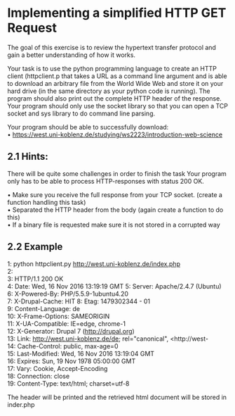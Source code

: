 # Implementing a simplified HTTP GET Request

The goal of this exercise is to review the hypertext transfer protocol and gain a better
understanding of how it works.

Your task is to use the python programming language to create an HTTP client (httpclient.p that takes a URL as a command line argument and is able to download an arbitrary file from the World Wide Web and store it on your hard drive (in the same directory as your python code is running).
The program should also print out the complete HTTP header of the response. Your program should only use the socket library so that you can open a TCP socket and sys library to do command line parsing.

Your program should be able to successfully download: 
<br>
  • https://west.uni-koblenz.de/studying/ws2223/introduction-web-science

## 2.1 Hints:

There will be quite some challenges in order to finish the task Your program only has to be able to process HTTP-responses with status 200 OK.

• Make sure you receive the full response from your TCP socket. (create a function
  handling this task)  
• Separated the HTTP header from the body (again create a function to do this)
<br>
• If a binary file is requested make sure it is not stored in a corrupted way

## 2.2 Example

1: python httpclient.py http://west.uni-koblenz.de/index.php <br/>
2: <br/>
3: HTTP/1.1 200 OK <br/>
4: Date: Wed, 16 Nov 2016 13:19:19 GMT 5: Server: Apache/2.4.7 (Ubuntu) <br/>
6: X-Powered-By: PHP/5.5.9-1ubuntu4.20 <br/>
7: X-Drupal-Cache: HIT 8: Etag: 1479302344 - 01 <br/>
9: Content-Language: de <br/>
10: X-Frame-Options: SAMEORIGIN <br/>
11: X-UA-Compatible: IE=edge, chrome-1 <br/>
12: X-Generator: Drupal 7 (http://drupal.org) <br/>
13: Link: <http://west.uni-koblenz.de/de>; rel="canonical", <http://west- <br/>
14: Cache-Control: public, max-age=0 <br/>
15: Last-Modified: Wed, 16 Nov 2016 13:19:04 GMT <br/>
16: Expires: Sun, 19 Nov 1978 05:00:00 GMT <br/>
17: Vary: Cookie, Accept-Encoding <br/>
18: Connection: close <br/>
19: Content-Type: text/html; charset=utf-8 <br/>

The header will be printed and the retrieved html document will be stored in inder.php
